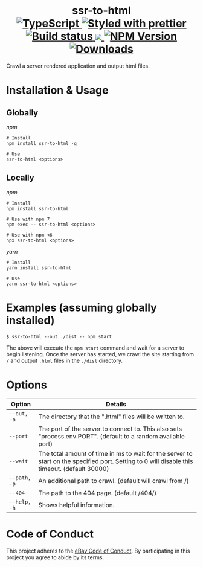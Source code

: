 <h1 align="center">
  <!-- Logo -->
  <br/>
  ssr-to-html
	<br/>

  <!-- Language -->
  <a href="http://typescriptlang.org">
    <img src="https://img.shields.io/badge/%3C%2F%3E-typescript-blue.svg" alt="TypeScript"/>
  </a>
  <!-- Format -->
  <a href="https://github.com/prettier/prettier">
    <img src="https://img.shields.io/badge/styled_with-prettier-ff69b4.svg" alt="Styled with prettier"/>
  </a>
  <!-- CI -->
  <a href="https://github.com/marko-js/ssr-to-html/actions/workflows/ci.yml">
    <img src="https://github.com/marko-js/ssr-to-html/actions/workflows/ci.yml/badge.svg" alt="Build status"/>
  </a>
  <!-- Coverage -->
  <a href="https://codecov.io/gh/marko-js/ssr-to-html">
    <img src="https://codecov.io/gh/marko-js/ssr-to-html/branch/main/graph/badge.svg?token=TODO"/>
  </a>
  <!-- NPM Version -->
  <a href="https://npmjs.org/package/ssr-to-html">
    <img src="https://img.shields.io/npm/v/ssr-to-html.svg" alt="NPM Version"/>
  </a>
  <!-- Downloads -->
  <a href="https://npmjs.org/package/ssr-to-html">
    <img src="https://img.shields.io/npm/dm/ssr-to-html.svg" alt="Downloads"/>
  </a>
</h1>

Crawl a server rendered application and output html files.

# Installation & Usage

## Globally

_npm_

```terminal
# Install
npm install ssr-to-html -g

# Use
ssr-to-html <options>
```

## Locally

_npm_

```terminal
# Install
npm install ssr-to-html

# Use with npm 7
npm exec -- ssr-to-html <options>

# Use with npm <6
npx ssr-to-html <options>
```

_yarn_

```terminal
# Install
yarn install ssr-to-html

# Use
yarn ssr-to-html <options>
```

# Examples (assuming globally installed)

```terminal
$ ssr-to-html --out ./dist -- npm start
```

The above will execute the `npm start` command and wait for a server to begin listening.
Once the server has started, we crawl the site starting from `/` and output `.html` files in the `./dist` directory.

# Options

| Option       | Details                                                                                                                                       |
| ------------ | --------------------------------------------------------------------------------------------------------------------------------------------- |
| `--out, -o`  | The directory that the ".html" files will be written to.                                                                                      |
| `--port`     | The port of the server to connect to. This also sets "process.env.PORT". (default to a random available port)                                 |
| `--wait`     | The total amount of time in ms to wait for the server to start on the specified port. Setting to 0 will disable this timeout. (default 30000) |
| `--path, -p` | An additional path to crawl. (default will crawl from /)                                                                                      |
| `--404`      | The path to the 404 page. (default /404/)                                                                                                     |
| `--help, -h` | Shows helpful information.                                                                                                                    |

# Code of Conduct

This project adheres to the [eBay Code of Conduct](./.github/CODE_OF_CONDUCT.md). By participating in this project you agree to abide by its terms.
